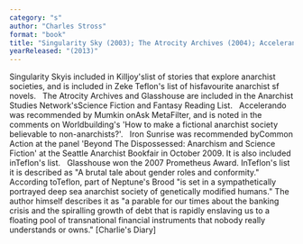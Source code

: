 ```yaml
---
category: "s"
author: "Charles Stross"
format: "book"
title: "Singularity Sky (2003); The Atrocity Archives (2004); Accelerando (2005); Iron Sunrise (2005); Glasshouse (2006); Neptune's Brood"
yearReleased: "(2013)"
---
```

Singularity Skyis included in Killjoy'slist of stories that explore anarchist societies, and is included in Zeke Teflon's list of hisfavourite anarchist sf novels.
 
The Atrocity Archives and Glasshouse are included in the Anarchist Studies Network'sScience Fiction and Fantasy Reading List.
 
Accelerando was recommended by Mumkin onAsk MetaFilter, and is noted in the comments on Worldbuilding's 'How to make a fictional anarchist society believable to non-anarchists?'.
 
Iron Sunrise was recommended byCommon Action at the panel 'Beyond The Dispossessed: Anarchism and Science Fiction' at the Seattle Anarchist Bookfair in October 2009. It is also included inTeflon's list.
 
Glasshouse won the 2007 Prometheus Award. InTeflon's list it is described as "A brutal tale about gender roles and conformity."
 
According toTeflon, part of Neptune's Brood "is set in a sympathetically portrayed deep sea anarchist society of genetically modified humans." The author himself describes it as "a parable for our times about the banking crisis and the spiralling growth of debt that is rapidly enslaving us to a floating pool of transnational financial instruments that nobody really understands or owns." [Charlie's Diary]